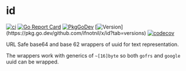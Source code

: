 # id
[![ci](https://github.com/ifnotnil/x/actions/workflows/sub_id.yml/badge.svg)](https://github.com/ifnotnil/x/actions/workflows/sub_id.yml)
[![Go Report Card](https://goreportcard.com/badge/github.com/ifnotnil/x/id)](https://goreportcard.com/report/github.com/ifnotnil/x/id)
[![PkgGoDev](https://pkg.go.dev/badge/github.com/ifnotnit/x/id)](https://pkg.go.dev/github.com/ifnotnil/x/id)
[![Version](https://img.shields.io/github/v/tag/ifnotnil/x?filter=id%2F*)](https://pkg.go.dev/github.com/ifnotnil/x/id?tab=versions)
[![codecov](https://codecov.io/gh/ifnotnil/x/graph/badge.svg?token=n0t9q5Y3Sf&component=id)](https://codecov.io/gh/ifnotnil/x)

URL Safe base64 and base 62 wrappers of uuid for text representation.

The wrappers work with generics of `~[16]byte` so both `gofrs` and `google` uuid can be wrapped.
